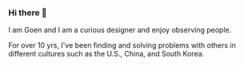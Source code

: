 ### Hi there 👋
I am Goen and I am a curious designer and enjoy observing people. 

For over 10 yrs, I've been finding and solving problems with others in different cultures such as the U.S., China, and South Korea.


<!--
**gogogoen/gogogoen** is a ✨ _special_ ✨ repository because its `README.md` (this file) appears on your GitHub profile.

Here are some ideas to get you started:

- 🔭 I’m currently working on ...
- 🌱 I’m currently learning ...
- 👯 I’m looking to collaborate on ...
- 🤔 I’m looking for help with ...
- 💬 Ask me about ...
- 📫 How to reach me: ...
- 😄 Pronouns: ...
- ⚡ Fun fact: ...
-->
